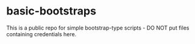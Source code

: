 basic-bootstraps
================

This is a public repo for simple bootstrap-type scripts - DO NOT put files containing credentials here.
